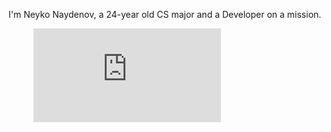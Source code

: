 I'm Neyko Naydenov, a 24-year old CS major and a Developer on a mission. 


<figure><embed src="https://wakatime.com/share/@Neyko641/a4825795-e4a7-40f7-a49b-3b9abc7b8f42.svg"></embed></figure>
